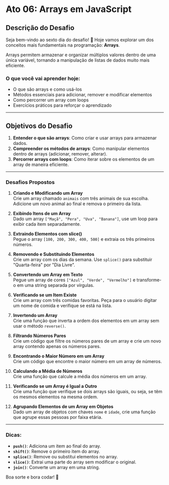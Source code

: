 # Ato 06: Arrays em JavaScript

## Descrição do Desafio

Seja bem-vindo ao sexto dia do desafio! 🎉 Hoje vamos explorar um dos conceitos mais fundamentais na programação: **Arrays**.

Arrays permitem armazenar e organizar múltiplos valores dentro de uma única variável, tornando a manipulação de listas de dados muito mais eficiente.

### O que você vai aprender hoje:
- O que são arrays e como usá-los
- Métodos essenciais para adicionar, remover e modificar elementos
- Como percorrer um array com loops
- Exercícios práticos para reforçar o aprendizado

---

## Objetivos do Desafio

1. **Entender o que são arrays**: Como criar e usar arrays para armazenar dados.
2. **Compreender os métodos de arrays**: Como manipular elementos dentro de arrays (adicionar, remover, alterar).
3. **Percorrer arrays com loops**: Como iterar sobre os elementos de um array de maneira eficiente.

---

### Desafios Propostos

1. **Criando e Modificando um Array**  
   Crie um array chamado `animais` com três animais de sua escolha. Adicione um novo animal ao final e remova o primeiro da lista.

2. **Exibindo Itens de um Array**  
   Dado um array `["Maçã", "Pera", "Uva", "Banana"]`, use um loop para exibir cada item separadamente.

3. **Extraindo Elementos com slice()**  
   Pegue o array `[100, 200, 300, 400, 500]` e extraia os três primeiros números.

4. **Removendo e Substituindo Elementos**  
   Crie um array com os dias da semana. Use `splice()` para substituir "Quarta-feira" por "Dia Livre".

5. **Convertendo um Array em Texto**  
   Pegue um array de cores `["Azul", "Verde", "Vermelho"]` e transforme-o em uma string separada por vírgulas.

6. **Verificando se um Item Existe**  
   Crie um array com três comidas favoritas. Peça para o usuário digitar um nome de comida e verifique se está na lista.

7. **Invertendo um Array**  
   Crie uma função que inverta a ordem dos elementos em um array sem usar o método `reverse()`.

8. **Filtrando Números Pares**  
   Crie um código que filtre os números pares de um array e crie um novo array contendo apenas os números pares.

9. **Encontrando o Maior Número em um Array**  
   Crie um código que encontre o maior número em um array de números.

10. **Calculando a Média de Números**  
    Crie uma função que calcule a média dos números em um array.

11. **Verificando se um Array é Igual a Outro**  
    Crie uma função que verifique se dois arrays são iguais, ou seja, se têm os mesmos elementos na mesma ordem.

12. **Agrupando Elementos de um Array em Objetos**  
    Dado um array de objetos com chaves `nome` e `idade`, crie uma função que agrupe essas pessoas por faixa etária.

---

### Dicas:
- **`push()`**: Adiciona um item ao final do array.
- **`shift()`**: Remove o primeiro item do array.
- **`splice()`**: Remove ou substitui elementos no array.
- **`slice()`**: Extrai uma parte do array sem modificar o original.
- **`join()`**: Converte um array em uma string.

Boa sorte e bora codar! 🚀
